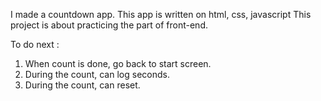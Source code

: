 I made a countdown app. This app is written on html, css, javascript
This project is about practicing the part of front-end. 

To do next :
1. When count is done, go back to start screen.
2. During the count, can log seconds.
3. During the count, can reset.